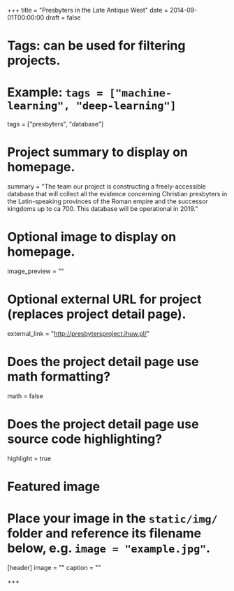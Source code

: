 +++
title = "Presbyters in the Late Antique West"
date = 2014-09-01T00:00:00
draft = false

# Tags: can be used for filtering projects.
# Example: `tags = ["machine-learning", "deep-learning"]`
tags = ["presbyters", "database"]

# Project summary to display on homepage.
summary = "The team our project is constructing a freely-accessible database that will collect all the evidence concerning Christian presbyters in the Latin-speaking provinces of the Roman empire and the successor kingdoms up to ca 700. This database will be operational in 2019."

# Optional image to display on homepage.
image_preview = ""

# Optional external URL for project (replaces project detail page).
external_link = "http://presbytersproject.ihuw.pl/"

# Does the project detail page use math formatting?
math = false

# Does the project detail page use source code highlighting?
highlight = true

# Featured image
# Place your image in the `static/img/` folder and reference its filename below, e.g. `image = "example.jpg"`.
[header]
image = ""
caption = ""

+++
